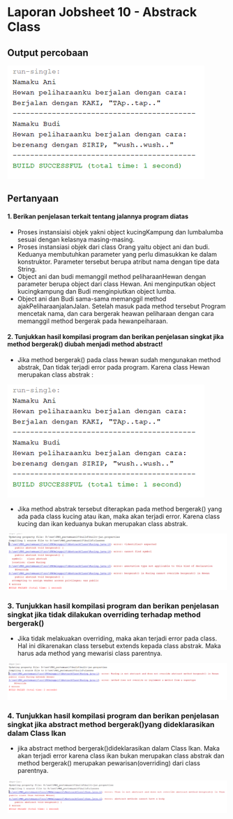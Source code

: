 # Laporan Jobsheet 10 - Abstrack Class

## Output percobaan
<img src="output.png">

## Pertanyaan
#### 1.	Berikan penjelasan terkait tentang jalannya program diatas 
- Proses instansiaisi objek yakni object kucingKampung dan lumbalumba sesuai dengan kelasnya masing-masing.
-	Proses instansiasi objek dari class Orang yaitu object ani dan budi. Keduanya membutuhkan parameter yang perlu dimasukkan ke dalam konstruktor. Parameter tersebut berupa atribut nama dengan tipe data String.
-	Object ani dan budi memanggil method peliharaanHewan dengan parameter berupa object dari class Hewan. Ani menginputkan object kucingkampung dan Budi menginpiutkan object lumba.
-	Object ani dan Budi sama-sama memanggil method ajakPeliharaanjalanJalan. Setelah masuk pada method tersebut Program mencetak nama, dan cara bergerak heawan peliharaan dengan cara memanggil method bergerak pada hewanpeiharaan.
#### 2.	Tunjukkan hasil kompilasi program dan berikan penjelasan singkat jika method bergerak() diubah menjadi method abstract! 
-	Jika method bergerak() pada class hewan sudah mengunakan method abstrak, Dan tidak terjadi error pada program. Karena class Hewan merupakan class abstrak :
<img src="output.png">
 
-	Jika method abstrak tersebut diterapkan pada method bergerak() yang ada pada class kucing atau ikan, maka akan terjadi error. Karena class kucing dan ikan keduanya bukan merupakan class abstrak.
<img src="Pertanyaan2.png">
  

### 3.	Tunjukkan hasil kompilasi program dan berikan penjelasan singkat jika tidak dilakukan overriding terhadap method bergerak() 
- Jika tidak melakuakan overriding, maka akan terjadi error pada class. Hal ini dikarenakan class tersebut extends kepada class abstrak. Maka harus ada method yang mewarisi class parentnya.
<img src="Pertanyaan3.png">
 
### 4.	Tunjukkan hasil kompilasi program dan berikan penjelasan singkat jika abstract method  bergerak()yang dideklarasikan dalam Class Ikan
- jika abstract method bergerak()dideklarasikan dalam Class Ikan. Maka akan terjadi  error karena class ikan bukan merupakan class abstrak dan method bergerak() merupakan pewarisan(overriding) dari class parentnya.
<img src="Pertanyaan4.png">
